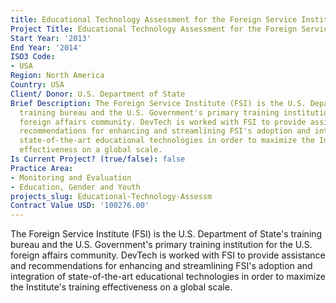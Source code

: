 ```yaml
---
title: Educational Technology Assessment for the Foreign Service Institute
Project Title: Educational Technology Assessment for the Foreign Service Institute
Start Year: '2013'
End Year: '2014'
ISO3 Code:
- USA
Region: North America
Country: USA
Client/ Donor: U.S. Department of State
Brief Description: The Foreign Service Institute (FSI) is the U.S. Department of State's
  training bureau and the U.S. Government's primary training institution for the U.S.
  foreign affairs community. DevTech is worked with FSI to provide assistance and
  recommendations for enhancing and streamlining FSI's adoption and integration of
  state-of-the-art educational technologies in order to maximize the Institute's training
  effectiveness on a global scale.
Is Current Project? (true/false): false
Practice Area:
- Monitoring and Evaluation
- Education, Gender and Youth
projects_slug: Educational-Technology-Assessm
Contract Value USD: '100276.00'
---
```


The Foreign Service Institute (FSI) is the U.S. Department of State's training bureau and the U.S. Government's primary training institution for the U.S. foreign affairs community. DevTech is worked with FSI to provide assistance and recommendations for enhancing and streamlining FSI's adoption and integration of state-of-the-art educational technologies in order to maximize the Institute's training effectiveness on a global scale.